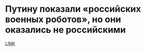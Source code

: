# Путину показали «российских военных роботов», но они оказались не российскими



[LINK](https://varlamov.ru/3412676.html)